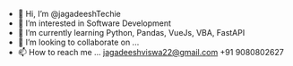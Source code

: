 - 👋 Hi, I’m @jagadeeshTechie
- 👀 I’m interested in Software Development
- 🌱 I’m currently learning Python, Pandas, VueJs, VBA, FastAPI
- 💞️ I’m looking to collaborate on ...
- 📫 How to reach me ...
jagadeeshviswa22@gmail.com
+91 9080802627
<!---
jagadeeshTechie/jagadeeshTechie is a ✨ special ✨ repository because its `README.md` (this file) appears on your GitHub profile.
You can click the Preview link to take a look at your changes.
--->
